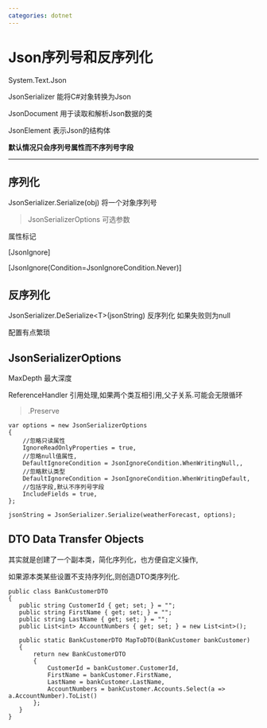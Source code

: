 ```yaml
---
categories: dotnet
---
```


# Json序列号和反序列化

System.Text.Json

JsonSerializer 能将C#对象转换为Json

JsonDocument 用于读取和解析Json数据的类

JsonElement 表示Json的结构体

**默认情况只会序列号属性而不序列号字段**

------------------------------------------------------------------------

## 序列化

JsonSerializer.Serialize(obj) 将一个对象序列号

> JsonSerializerOptions 可选参数

属性标记

\[JsonIgnore\]

\[JsonIgnore(Condition=JsonIgnoreCondition.Never)\]

## 反序列化

JsonSerializer.DeSerialize\<T\>(jsonString) 反序列化 如果失败则为null

配置有点繁琐

## JsonSerializerOptions

MaxDepth 最大深度

ReferenceHandler 引用处理,如果两个类互相引用,父子关系.可能会无限循环

> .Preserve

    var options = new JsonSerializerOptions
    {
        //忽略只读属性
        IgnoreReadOnlyProperties = true,
        //忽略null值属性,
        DefaultIgnoreCondition = JsonIgnoreCondition.WhenWritingNull,,
        //忽略默认类型
        DefaultIgnoreCondition = JsonIgnoreCondition.WhenWritingDefault,
        //包括字段,默认不序列号字段
        IncludeFields = true,
    };

    jsonString = JsonSerializer.Serialize(weatherForecast, options);

## DTO Data Transfer Objects

其实就是创建了一个副本类，简化序列化，也方便自定义操作,

如果源本类某些设置不支持序列化,则创造DTO类序列化.

    public class BankCustomerDTO
    {
       public string CustomerId { get; set; } = "";
       public string FirstName { get; set; } = "";
       public string LastName { get; set; } = "";
       public List<int> AccountNumbers { get; set; } = new List<int>();

       public static BankCustomerDTO MapToDTO(BankCustomer bankCustomer)
       {
           return new BankCustomerDTO
           {
               CustomerId = bankCustomer.CustomerId,
               FirstName = bankCustomer.FirstName,
               LastName = bankCustomer.LastName,
               AccountNumbers = bankCustomer.Accounts.Select(a => a.AccountNumber).ToList()
           };
       }
    }
